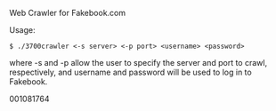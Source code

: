 Web Crawler for Fakebook.com

Usage:

```$ ./3700crawler <-s server> <-p port> <username> <password>```

where -s and -p allow the user to specify the server and port to crawl, respectively, and username and password will be used to log in to Fakebook.

001081764
